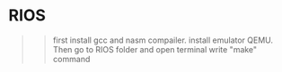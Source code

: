 # RIOS
>>first install gcc and nasm compailer.
>>install emulator QEMU.
>>Then go to RIOS folder and open terminal write "make" command 
